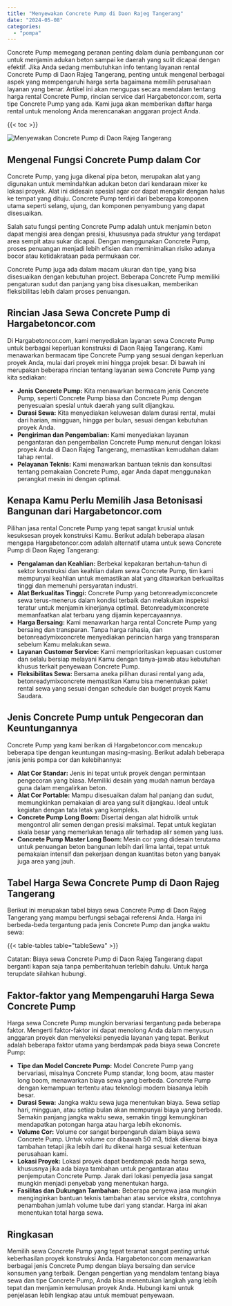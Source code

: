 ```yaml
---
title: "Menyewakan Concrete Pump di Daon Rajeg Tangerang"
date: "2024-05-08"
categories: 
  - "pompa"
---
```




Concrete Pump memegang peranan penting dalam dunia pembangunan cor untuk menjamin adukan beton sampai ke daerah yang sulit dicapai dengan efektif. Jika Anda sedang membutuhkan info tentang layanan rental Concrete Pump di Daon Rajeg Tangerang, penting untuk mengenal berbagai aspek yang mempengaruhi harga serta bagaimana memilih perusahaan layanan yang benar. Artikel ini akan mengupas secara mendalam tentang harga rental Concrete Pump, rincian service dari Hargabetoncor.com, serta tipe Concrete Pump yang ada. Kami juga akan memberikan daftar harga rental untuk menolong Anda merencanakan anggaran project Anda.

{{< toc >}}

![Menyewakan Concrete Pump di Daon Rajeg Tangerang](https://hargareadymixid.github.io/pompa/concrete-pump%20(15).png)

## Mengenal Fungsi Concrete Pump dalam Cor

Concrete Pump, yang juga dikenal pipa beton, merupakan alat yang digunakan untuk memindahkan adukan beton dari kendaraan mixer ke lokasi proyek. Alat ini didesain spesial agar cor dapat mengalir dengan halus ke tempat yang dituju. Concrete Pump terdiri dari beberapa komponen utama seperti selang, ujung, dan komponen penyambung yang dapat disesuaikan.

Salah satu fungsi penting Concrete Pump adalah untuk menjamin beton dapat mengisi area dengan presisi, khususnya pada struktur yang terdapat area sempit atau sukar dicapai. Dengan menggunakan Concrete Pump, proses penuangan menjadi lebih efisien dan meminimalkan risiko adanya bocor atau ketidakrataan pada permukaan cor.

Concrete Pump juga ada dalam macam ukuran dan tipe, yang bisa disesuaikan dengan kebutuhan project. Beberapa Concrete Pump memiliki pengaturan sudut dan panjang yang bisa disesuaikan, memberikan fleksibilitas lebih dalam proses penuangan.

## Rincian Jasa Sewa Concrete Pump di Hargabetoncor.com

Di Hargabetoncor.com, kami menyediakan layanan sewa Concrete Pump untuk berbagai keperluan konstruksi di Daon Rajeg Tangerang. Kami menawarkan bermacam tipe Concrete Pump yang sesuai dengan keperluan proyek Anda, mulai dari proyek mini hingga projek besar. Di bawah ini merupakan beberapa rincian tentang layanan sewa Concrete Pump yang kita sediakan:

- **Jenis Concrete Pump:** Kita menawarkan bermacam jenis Concrete Pump, seperti Concrete Pump biasa dan Concrete Pump dengan penyesuaian spesial untuk daerah yang sulit dijangkau.
- **Durasi Sewa:** Kita menyediakan keluwesan dalam durasi rental, mulai dari harian, mingguan, hingga per bulan, sesuai dengan kebutuhan proyek Anda.
- **Pengiriman dan Pengembalian:** Kami menyediakan layanan pengantaran dan pengembalian Concrete Pump menurut dengan lokasi proyek Anda di Daon Rajeg Tangerang, memastikan kemudahan dalam tahap rental.
- **Pelayanan Teknis:** Kami menawarkan bantuan teknis dan konsultasi tentang pemakaian Concrete Pump, agar Anda dapat menggunakan perangkat mesin ini dengan optimal.

## Kenapa Kamu Perlu Memilih Jasa Betonisasi Bangunan dari Hargabetoncor.com

Pilihan jasa rental Concrete Pump yang tepat sangat krusial untuk kesuksesan proyek konstruksi Kamu. Berikut adalah beberapa alasan mengapa Hargabetoncor.com adalah alternatif utama untuk sewa Concrete Pump di Daon Rajeg Tangerang:

- **Pengalaman dan Keahlian:** Berbekal kepakaran bertahun-tahun di sektor konstruksi dan keahlian dalam sewa Concrete Pump, tim kami mempunyai keahlian untuk memastikan alat yang ditawarkan berkualitas tinggi dan memenuhi persyaratan industri.
- **Alat Berkualitas Tinggi:** Concrete Pump yang betonreadymixconcrete sewa terus-menerus dalam kondisi terbaik dan melakukan inspeksi teratur untuk menjamin kinerjanya optimal. Betonreadymixconcrete memanfaatkan alat terbaru yang dijamin kepercayaannya.
- **Harga Bersaing:** Kami menawarkan harga rental Concrete Pump yang bersaing dan transparan. Tanpa harga rahasia, dan betonreadymixconcrete menyediakan perincian harga yang transparan sebelum Kamu melakukan sewa.
- **Layanan Customer Service:** Kami memprioritaskan kepuasan customer dan selalu bersiap melayani Kamu dengan tanya-jawab atau kebutuhan khusus terkait penyewaan Concrete Pump.
- **Fleksibilitas Sewa:** Bersama aneka pilihan durasi rental yang ada, betonreadymixconcrete memastikan Kamu bisa menentukan paket rental sewa yang sesuai dengan schedule dan budget proyek Kamu Saudara.

## Jenis Concrete Pump untuk Pengecoran dan Keuntungannya

Concrete Pump yang kami berikan di Hargabetoncor.com mencakup beberapa tipe dengan keuntungan masing-masing. Berikut adalah beberapa jenis jenis pompa cor dan kelebihannya:

- **Alat Cor Standar:** Jenis ini tepat untuk proyek dengan permintaan pengecoran yang biasa. Memiliki desain yang mudah namun berdaya guna dalam mengalirkan beton.
- **Alat Cor Portable:** Mampu disesuaikan dalam hal panjang dan sudut, memungkinkan pemakaian di area yang sulit dijangkau. Ideal untuk kegiatan dengan tata letak yang kompleks.
- **Concrete Pump Long Boom:** Disertai dengan alat hidrolik untuk mengontrol alir semen dengan presisi maksimal. Tepat untuk kegiatan skala besar yang memerlukan tenaga alir terhadap alir semen yang luas.
- **Concrete Pump Master Long Boom:** Mesin cor yang didesain terutama untuk penuangan beton bangunan lebih dari lima lantai, tepat untuk pemakaian intensif dan pekerjaan dengan kuantitas beton yang banyak juga area yang jauh.

## Tabel Harga Sewa Concrete Pump di Daon Rajeg Tangerang

Berikut ini merupakan tabel biaya sewa Concrete Pump di Daon Rajeg Tangerang yang mampu berfungsi sebagai referensi Anda. Harga ini berbeda-beda tergantung pada jenis Concrete Pump dan jangka waktu sewa:

{{< table-tables table="tableSewa" >}}

Catatan: Biaya sewa Concrete Pump di Daon Rajeg Tangerang dapat berganti kapan saja tanpa pemberitahuan terlebih dahulu. Untuk harga terupdate silahkan hubungi.

## Faktor-faktor yang Mempengaruhi Harga Sewa Concrete Pump

Harga sewa Concrete Pump mungkin bervariasi tergantung pada beberapa faktor. Mengerti faktor-faktor ini dapat menolong Anda dalam menyusun anggaran proyek dan menyeleksi penyedia layanan yang tepat. Berikut adalah beberapa faktor utama yang berdampak pada biaya sewa Concrete Pump:

- **Tipe dan Model Concrete Pump:** Model Concrete Pump yang bervariasi, misalnya Concrete Pump standar, long boom, atau master long boom, menawarkan biaya sewa yang berbeda. Concrete Pump dengan kemampuan tertentu atau teknologi modern biasanya lebih besar.
- **Durasi Sewa:** Jangka waktu sewa juga menentukan biaya. Sewa setiap hari, mingguan, atau setiap bulan akan mempunyai biaya yang berbeda. Semakin panjang jangka waktu sewa, semakin tinggi kemungkinan mendapatkan potongan harga atau harga lebih ekonomis.
- **Volume Cor:** Volume cor sangat berpengaruh dalam biaya sewa Concrete Pump. Untuk volume cor dibawah 50 m3, tidak dikenai biaya tambahan tetapi jika lebih dari itu dikenai harga sesuai ketentuan perusahaan kami.
- **Lokasi Proyek:** Lokasi proyek dapat berdampak pada harga sewa, khususnya jika ada biaya tambahan untuk pengantaran atau penjemputan Concrete Pump. Jarak dari lokasi penyedia jasa sangat mungkin menjadi penyebab yang menentukan harga.
- **Fasilitas dan Dukungan Tambahan:** Beberapa penyewa jasa mungkin menginginkan bantuan teknis tambahan atau service ekstra, contohnya penambahan jumlah volume tube dari yang standar. Harga ini akan menentukan total harga sewa.

## Ringkasan

Memilih sewa Concrete Pump yang tepat teramat sangat penting untuk keberhasilan proyek konstruksi Anda. Hargabetoncor.com menawarkan berbagai jenis Concrete Pump dengan biaya bersaing dan service konsumen yang terbaik. Dengan pengertian yang mendalam tentang biaya sewa dan tipe Concrete Pump, Anda bisa menentukan langkah yang lebih tepat dan menjamin kemulusan proyek Anda. Hubungi kami untuk penjelasan lebih lengkap atau untuk membuat penyewaan.
